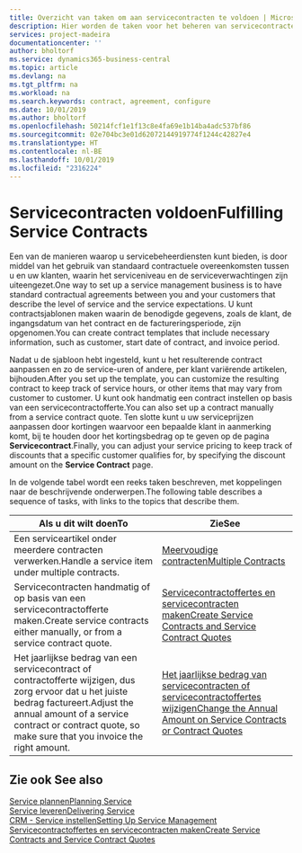 ```yaml
---
title: Overzicht van taken om aan servicecontracten te voldoen | Microsoft Docs
description: Hier worden de taken voor het beheren van servicecontracten met klanten beschreven.
services: project-madeira
documentationcenter: ''
author: bholtorf
ms.service: dynamics365-business-central
ms.topic: article
ms.devlang: na
ms.tgt_pltfrm: na
ms.workload: na
ms.search.keywords: contract, agreement, configure
ms.date: 10/01/2019
ms.author: bholtorf
ms.openlocfilehash: 50214fcf1e1f13c8e4fa69e1b14ba4adc537bf86
ms.sourcegitcommit: 02e704bc3e01d62072144919774f1244c42827e4
ms.translationtype: HT
ms.contentlocale: nl-BE
ms.lasthandoff: 10/01/2019
ms.locfileid: "2316224"
---
```

# <a name="fulfilling-service-contracts"></a><span data-ttu-id="a599f-103">Servicecontracten voldoen</span><span class="sxs-lookup"><span data-stu-id="a599f-103">Fulfilling Service Contracts</span></span> 
<span data-ttu-id="a599f-104">Een van de manieren waarop u servicebeheerdiensten kunt bieden, is door middel van het gebruik van standaard contractuele overeenkomsten tussen u en uw klanten, waarin het serviceniveau en de serviceverwachtingen zijn uiteengezet.</span><span class="sxs-lookup"><span data-stu-id="a599f-104">One way to set up a service management business is to have standard contractual agreements between you and your customers that describe the level of service and the service expectations.</span></span> <span data-ttu-id="a599f-105">U kunt contractsjablonen maken waarin de benodigde gegevens, zoals de klant, de ingangsdatum van het contract en de factureringsperiode, zijn opgenomen.</span><span class="sxs-lookup"><span data-stu-id="a599f-105">You can create contract templates that include necessary information, such as customer, start date of contract, and invoice period.</span></span>  
  
<span data-ttu-id="a599f-106">Nadat u de sjabloon hebt ingesteld, kunt u het resulterende contract aanpassen en zo de service-uren of andere, per klant variërende artikelen, bijhouden.</span><span class="sxs-lookup"><span data-stu-id="a599f-106">After you set up the template, you can customize the resulting contract to keep track of service hours, or other items that may vary from customer to customer.</span></span> <span data-ttu-id="a599f-107">U kunt ook handmatig een contract instellen op basis van een servicecontractofferte.</span><span class="sxs-lookup"><span data-stu-id="a599f-107">You can also set up a contract manually from a service contract quote.</span></span> <span data-ttu-id="a599f-108">Ten slotte kunt u uw serviceprijzen aanpassen door kortingen waarvoor een bepaalde klant in aanmerking komt, bij te houden door het kortingsbedrag op te geven op de pagina **Servicecontract**.</span><span class="sxs-lookup"><span data-stu-id="a599f-108">Finally, you can adjust your service pricing to keep track of discounts that a specific customer qualifies for, by specifying the discount amount on the **Service Contract** page.</span></span>  

<span data-ttu-id="a599f-109">In de volgende tabel wordt een reeks taken beschreven, met koppelingen naar de beschrijvende onderwerpen.</span><span class="sxs-lookup"><span data-stu-id="a599f-109">The following table describes a sequence of tasks, with links to the topics that describe them.</span></span>   
  
|<span data-ttu-id="a599f-110">**Als u dit wilt doen**</span><span class="sxs-lookup"><span data-stu-id="a599f-110">**To**</span></span>|<span data-ttu-id="a599f-111">**Zie**</span><span class="sxs-lookup"><span data-stu-id="a599f-111">**See**</span></span>|  
|------------|-------------|  
|<span data-ttu-id="a599f-112">Een serviceartikel onder meerdere contracten verwerken.</span><span class="sxs-lookup"><span data-stu-id="a599f-112">Handle a service item under multiple contracts.</span></span> | [<span data-ttu-id="a599f-113">Meervoudige contracten</span><span class="sxs-lookup"><span data-stu-id="a599f-113">Multiple Contracts</span></span>](service-multiple-contracts.md)|  
|<span data-ttu-id="a599f-114">Servicecontracten handmatig of op basis van een servicecontractofferte maken.</span><span class="sxs-lookup"><span data-stu-id="a599f-114">Create service contracts either manually, or from a service contract quote.</span></span>| [<span data-ttu-id="a599f-115">Servicecontractoffertes en servicecontracten maken</span><span class="sxs-lookup"><span data-stu-id="a599f-115">Create Service Contracts and Service Contract Quotes</span></span>](service-how-to-create-service-contracts-and-service-contract-quotes.md)|
|<span data-ttu-id="a599f-116">Het jaarlijkse bedrag van een servicecontract of contractofferte wijzigen, dus zorg ervoor dat u het juiste bedrag factureert.</span><span class="sxs-lookup"><span data-stu-id="a599f-116">Adjust the annual amount of a service contract or contract quote, so make sure that you invoice the right amount.</span></span>|[<span data-ttu-id="a599f-117">Het jaarlijkse bedrag van servicecontracten of servicecontractoffertes wijzigen</span><span class="sxs-lookup"><span data-stu-id="a599f-117">Change the Annual Amount on Service Contracts or Contract Quotes</span></span>](service-how-to-change-the-annual-amount-on-service-contracts-or-contract-quotes.md)|

## <a name="see-also"></a><span data-ttu-id="a599f-118">Zie ook </span><span class="sxs-lookup"><span data-stu-id="a599f-118">See also</span></span>
[<span data-ttu-id="a599f-119">Service plannen</span><span class="sxs-lookup"><span data-stu-id="a599f-119">Planning Service</span></span>](service-plan-service.md)  
[<span data-ttu-id="a599f-120">Service leveren</span><span class="sxs-lookup"><span data-stu-id="a599f-120">Delivering Service</span></span>](service-deliver-service.md)  
[<span data-ttu-id="a599f-121">CRM - Service instellen</span><span class="sxs-lookup"><span data-stu-id="a599f-121">Setting Up Service Management</span></span>](service-setup-service.md)  
[<span data-ttu-id="a599f-122">Servicecontractoffertes en servicecontracten maken</span><span class="sxs-lookup"><span data-stu-id="a599f-122">Create Service Contracts and Service Contract Quotes</span></span>](service-how-to-create-service-contracts-and-service-contract-quotes.md)  
